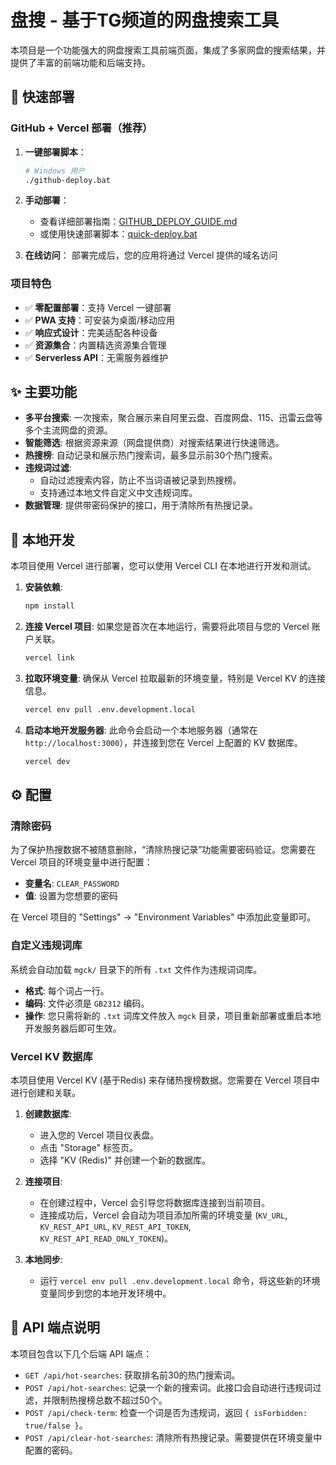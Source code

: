 # 盘搜 - 基于TG频道的网盘搜索工具

本项目是一个功能强大的网盘搜索工具前端页面，集成了多家网盘的搜索结果，并提供了丰富的前端功能和后端支持。

## 🚀 快速部署

### GitHub + Vercel 部署（推荐）

1. **一键部署脚本**：
   ```bash
   # Windows 用户
   ./github-deploy.bat
   ```

2. **手动部署**：
   - 查看详细部署指南：[GITHUB_DEPLOY_GUIDE.md](./GITHUB_DEPLOY_GUIDE.md)
   - 或使用快速部署脚本：[quick-deploy.bat](./quick-deploy.bat)

3. **在线访问**：
   部署完成后，您的应用将通过 Vercel 提供的域名访问

### 项目特色

- ✅ **零配置部署**：支持 Vercel 一键部署
- ✅ **PWA 支持**：可安装为桌面/移动应用
- ✅ **响应式设计**：完美适配各种设备
- ✅ **资源集合**：内置精选资源集合管理
- ✅ **Serverless API**：无需服务器维护

## ✨ 主要功能

- **多平台搜索**: 一次搜索，聚合展示来自阿里云盘、百度网盘、115、迅雷云盘等多个主流网盘的资源。
- **智能筛选**: 根据资源来源（网盘提供商）对搜索结果进行快速筛选。
- **热搜榜**: 自动记录和展示热门搜索词，最多显示前30个热门搜索。
- **违规词过滤**:
    - 自动过滤搜索内容，防止不当词语被记录到热搜榜。
    - 支持通过本地文件自定义中文违规词库。
- **数据管理**: 提供带密码保护的接口，用于清除所有热搜记录。

## 🚀 本地开发

本项目使用 Vercel 进行部署，您可以使用 Vercel CLI 在本地进行开发和测试。

1.  **安装依赖**:
    ```bash
    npm install
    ```

2.  **连接 Vercel 项目**:
    如果您是首次在本地运行，需要将此项目与您的 Vercel 账户关联。
    ```bash
    vercel link
    ```

3.  **拉取环境变量**:
    确保从 Vercel 拉取最新的环境变量，特别是 Vercel KV 的连接信息。
    ```bash
    vercel env pull .env.development.local
    ```

4.  **启动本地开发服务器**:
    此命令会启动一个本地服务器（通常在 `http://localhost:3000`），并连接到您在 Vercel 上配置的 KV 数据库。
    ```bash
    vercel dev
    ```

## ⚙️ 配置

### 清除密码

为了保护热搜数据不被随意删除，“清除热搜记录”功能需要密码验证。您需要在 Vercel 项目的环境变量中进行配置：

- **变量名**: `CLEAR_PASSWORD`
- **值**: 设置为您想要的密码

在 Vercel 项目的 "Settings" -> "Environment Variables" 中添加此变量即可。

### 自定义违规词库

系统会自动加载 `mgck/` 目录下的所有 `.txt` 文件作为违规词词库。

- **格式**: 每个词占一行。
- **编码**: 文件必须是 `GB2312` 编码。
- **操作**: 您只需将新的 `.txt` 词库文件放入 `mgck` 目录，项目重新部署或重启本地开发服务器后即可生效。

### Vercel KV 数据库

本项目使用 Vercel KV (基于Redis) 来存储热搜榜数据。您需要在 Vercel 项目中进行创建和关联。

1.  **创建数据库**:
    - 进入您的 Vercel 项目仪表盘。
    - 点击 "Storage" 标签页。
    - 选择 "KV (Redis)" 并创建一个新的数据库。

2.  **连接项目**:
    - 在创建过程中，Vercel 会引导您将数据库连接到当前项目。
    - 连接成功后，Vercel 会自动为项目添加所需的环境变量 (`KV_URL`, `KV_REST_API_URL`, `KV_REST_API_TOKEN`, `KV_REST_API_READ_ONLY_TOKEN`)。

3.  **本地同步**:
    - 运行 `vercel env pull .env.development.local` 命令，将这些新的环境变量同步到您的本地开发环境中。

## 📝 API 端点说明

本项目包含以下几个后端 API 端点：

- `GET /api/hot-searches`: 获取排名前30的热门搜索词。
- `POST /api/hot-searches`: 记录一个新的搜索词。此接口会自动进行违规词过滤，并限制热搜榜总数不超过50个。
- `POST /api/check-term`: 检查一个词是否为违规词，返回 `{ isForbidden: true/false }`。
- `POST /api/clear-hot-searches`: 清除所有热搜记录。需要提供在环境变量中配置的密码。
